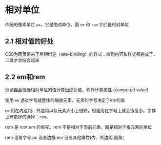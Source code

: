 # 相对单位

传统的像素单位 `px`，它是绝对单位。而 `em` 和 `rem` 它们是相对单位

## 2.1 相对值的好处

CSS为网页带来了后期绑定（late-binding）的样式：直到内容和样式都完成了，二者才会结合起来

## 2.2 em和rem

浏览器会根据相对单位的值计算出绝对值，称作计算属性 (computed value)

使用 `em` 通过字号就整体的缩放元素，元素的字号决定了em的值

`em` 用在内边距、外边距以及元素大小上很好，但是用在字号上就会很复杂。字体上有更好的选择：`rem`。

rem 是 root em 的缩写。rem 不是相对于当前元素，而是相对于根元素的单位

rem 设置字号 px 设置边框 em 设置其他属性(内、外边距 圆角)

